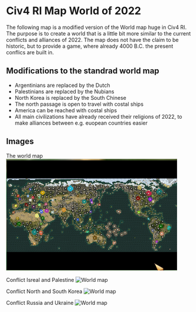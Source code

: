 # Civ4 RI Map World of 2022
The following map is a modified version of the World map huge in Civ4 RI. The purpose is to create a world that is a little bit more similar to the current conflicts and alliances of 2022.
The map does not have the claim to be historic, but to provide a game, where already 4000 B.C. the present conflics are built in. 

## Modifications to the standrad world map
- Argentinians are replaced by the Dutch
- Palestinians are replaced by the Nubians
- North Korea is replaced by the South Chinese
- The north passage is open to travel with costal ships
- America can be reached with costal ships
- All main civilizations have already received their religions of 2022, to make alliances between e.g. euopean countries easier

## Images

The world map
![World map](./_images/world_map.png)

Conflict Isreal and Palestine
![World map](./_images/isreal_palestine.png)

Conflict North and South Korea
![World map](./_images/north_south_korea.png)

Conflict Russia and Ukraine
![World map](./_images/ukraine_russia.png)
